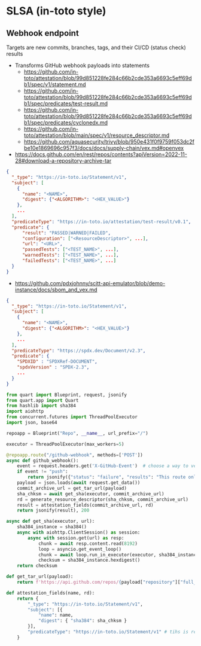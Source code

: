 # SLSA (in-toto style)

## Webhook endpoint

Targets are new commits, branches, tags, and their CI/CD (status check) results

- Transforms GitHub webhook payloads into statements
  - https://github.com/in-toto/attestation/blob/99d851228fe284c66b2cde353a6693c5eff69db1/spec/v1/statement.md
  - https://github.com/in-toto/attestation/blob/99d851228fe284c66b2cde353a6693c5eff69db1/spec/predicates/test-result.md
  - https://github.com/in-toto/attestation/blob/99d851228fe284c66b2cde353a6693c5eff69db1/spec/predicates/cyclonedx.md
  - https://github.com/in-toto/attestation/blob/main/spec/v1/resource_descriptor.md
  - https://github.com/aquasecurity/trivy/blob/950e431f0f9759f053dc2fbe10e1869696c957f3/docs/docs/supply-chain/vex.md#openvex
- https://docs.github.com/en/rest/repos/contents?apiVersion=2022-11-28#download-a-repository-archive-tar

```json
{
  "_type": "https://in-toto.io/Statement/v1",
  "subject": [
    {
      "name": "<NAME>",
      "digest": {"<ALGORITHM>": "<HEX_VALUE>"}
    },
    ...
  ],
  "predicateType": "https://in-toto.io/attestation/test-result/v0.1",
  "predicate": {
      "result": "PASSED|WARNED|FAILED",
      "configuration": ["<ResourceDescriptor>", ...],
      "url": "<URL>",
      "passedTests": ["<TEST_NAME>", ...],
      "warnedTests": ["<TEST_NAME>", ...],
      "failedTests": ["<TEST_NAME>", ...]
  }
}
```

- https://github.com/pdxjohnny/scitt-api-emulator/blob/demo-instance/docs/sbom_and_vex.md

```json
{
  "_type": "https://in-toto.io/Statement/v1",
  "subject": [
    {
      "name": "<NAME>",
      "digest": {"<ALGORITHM>": "<HEX_VALUE>"}
    },
    ...
  ],
  "predicateType": "https://spdx.dev/Document/v2.3",
  "predicate": {
    "SPDXID" : "SPDXRef-DOCUMENT",
    "spdxVersion" : "SPDX-2.3",
    ...
  }
}
```

```python
from quart import Blueprint, request, jsonify
from quart.app import Quart
from hashlib import sha384
import aiohttp
from concurrent.futures import ThreadPoolExecutor
import json, base64

repoapp = Blueprint("Repo", __name__, url_prefix="/")

executor = ThreadPoolExecutor(max_workers=5)

@repoapp.route("/github-webhook", methods=['POST'])
async def github_webhook():
    event = request.headers.get('X-GitHub-Event')  # choose a way to verify the request
    if event != "push":
        return jsonify({"status": "failure", "results": "This route only accepts push events."}), 400
    payload = json.loads(await request.get_data())
    commit_archive_url = get_tar_url(payload)
    sha_chksm = await get_sha(executor, commit_archive_url)
    rd = generate_resource_descriptor(sha_chksm, commit_archive_url)
    result = attestation_fields(commit_archive_url, rd)
    return jsonify(result), 200

async def get_sha(executor, url):
    sha384_instance = sha384()
    async with aiohttp.ClientSession() as session:
        async with session.get(url) as resp:
            chunk = await resp.content.read(8192)
            loop = asyncio.get_event_loop()
            chunk = await loop.run_in_executor(executor, sha384_instance.update, chunk)
            checksum = sha384_instance.hexdigest()
    return checksum

def get_tar_url(payload):
    return f'https://api.github.com/repos/{payload["repository"]["full_name"]}/tarball/{payload["hash"]}'

def attestation_fields(name, rd):
    return {
        "_type": "https://in-toto.io/Statement/v1",
        "subject": [{
            "name": name,
            "digest": { "sha384": sha_chksm }
        }],
        "predicateType": "https://in-toto.io/Statement/v1" # tihs is required but predicate is optional, do we need predicate?
    }
```
